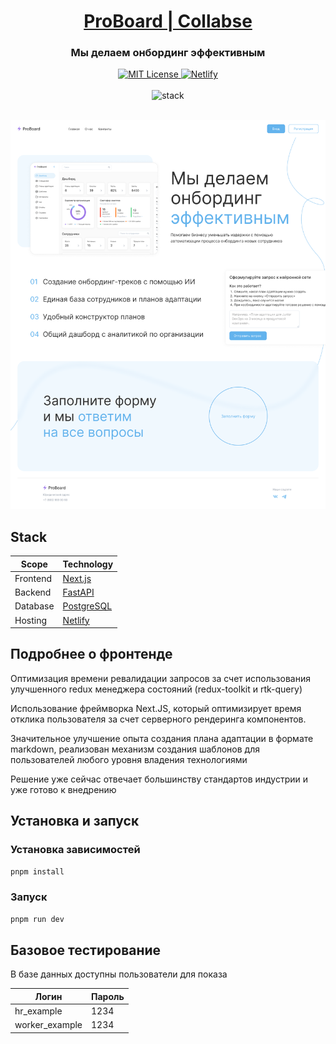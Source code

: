 <a href="https://collabse.michkoff.com/" target="_blank" rel="noopener" align="center">
  <h1>ProBoard | Collabse</h1>
</a>
<div align="center">
  <h3>Мы делаем онбординг эффективным</h3>
  <a href="https://github.com/ParzivalEugene/Collabse-LCT-Krasnodar/blob/main/LICENSE">
    <img alt="MIT License" src="https://img.shields.io/github/license/ParzivalEugene/Collabse-LCT-Krasnodar" />
  </a>
  <a href="https://collabse.michkoff.com/">
    <img alt="Netlify" src="https://api.netlify.com/api/v1/badges/05229d8d-b336-4603-ad3f-4c8c8ed067cd/deploy-status">
  </a>
</div>
<div align="center">
  <br />
  <img alt="stack" src="https://skillicons.dev/icons?i=next,ts,redux,md,netlify">
  <br />
  <br />
</div>

![banner](readme/banner.png)

## Stack

| Scope    | Technology                                |
| -------- | ----------------------------------------- |
| Frontend | [Next.js](https://nextjs.org/)            |
| Backend  | [FastAPI](https://fastapi.tiangolo.com/)  |
| Database | [PostgreSQL](https://www.postgresql.org/) |
| Hosting  | [Netlify](https://www.netlify.com/)       |

## Подробнее о фронтенде

Оптимизация времени ревалидации запросов за счет использования улучшенного redux менеджера состояний (redux-toolkit и rtk-query)

Использование фреймворка Next.JS, который оптимизирует время отклика пользователя за счет серверного рендеринга компонентов.

Значительное улучшение опыта создания плана адаптации в формате markdown, реализован механизм создания шаблонов для пользователей любого уровня владения технологиями

Решение уже сейчас отвечает большинству стандартов индустрии и уже готово к внедрению

## Установка и запуск

### Установка зависимостей

```bash
pnpm install
```

### Запуск

```bash
pnpm run dev
```

## Базовое тестирование

В базе данных доступны пользователи для показа

| Логин          | Пароль |
| -------------- | ------ |
| hr_example     | 1234   |
| worker_example | 1234   |
